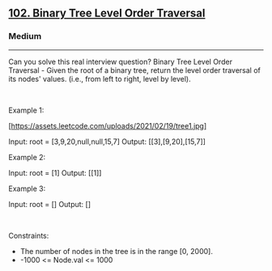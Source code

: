 <h2><a href="https://leetcode.com/problems/binary-tree-level-order-traversal/">102. Binary Tree Level Order Traversal</a></h2><h3>Medium</h3><hr>Can you solve this real interview question? Binary Tree Level Order Traversal - Given the root of a binary tree, return the level order traversal of its nodes' values. (i.e., from left to right, level by level).

 

Example 1:

[https://assets.leetcode.com/uploads/2021/02/19/tree1.jpg]


Input: root = [3,9,20,null,null,15,7]
Output: [[3],[9,20],[15,7]]


Example 2:


Input: root = [1]
Output: [[1]]


Example 3:


Input: root = []
Output: []


 

Constraints:

 * The number of nodes in the tree is in the range [0, 2000].
 * -1000 <= Node.val <= 1000